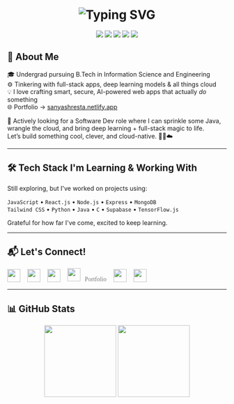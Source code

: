<h1 align="center">
  <img src="https://readme-typing-svg.demolab.com?font=Pacifico&size=30&duration=2500&pause=1000&color=FF6B8B&center=true&vCenter=true&width=435&lines=Hello%2C+I'm+Sanya+Shresta+%F0%9F%8C%9F" alt="Typing SVG" />
</h1>

<p align="center">

  <img src="https://img.shields.io/badge/Loves-AI%20%26%20DL-f9d5e5?style=flat-square&logo=brain&logoColor=white&labelColor=eed3d9" />
  <img src="https://img.shields.io/badge/Cloud-First%20Mindset-cfe8f9?style=flat-square&logo=cloud&logoColor=white&labelColor=bcd4e6" />
  <img src="https://img.shields.io/badge/Made%20with-TensorFlow.js-fbeec1?style=flat-square&logo=tensorflow&logoColor=white&labelColor=f9e79f" />
  <img src="https://img.shields.io/badge/DB-Supabase-d8f3dc?style=flat-square&logo=supabase&logoColor=white&labelColor=95d5b2" />
  <img src="https://img.shields.io/badge/Style-Vibe%20Check%20Passed-f3d1f4?style=flat-square&logo=sparkles&logoColor=white&labelColor=e4bad4" />
</p>


## 💫 About Me

🎓 Undergrad pursuing B.Tech in Information Science and Engineering<br>
⚙️ Tinkering with full-stack apps, deep learning models & all things cloud  
💡 I love crafting smart, secure, AI-powered web apps that actually *do* something  
🌐 Portfolio → [sanyashresta.netlify.app](https://sanyashresta.netlify.app)

🚀 Actively looking for a Software Dev role where I can sprinkle some Java, wrangle the cloud, and bring deep learning + full-stack magic to life.  
Let’s build something cool, clever, and cloud-native. 👩‍💻☁️

---

## 🛠️ Tech Stack I'm Learning & Working With

Still exploring, but I've worked on projects using:  

`JavaScript` • `React.js` • `Node.js` • `Express` • `MongoDB`  
`Tailwind CSS` • `Python` • `Java` • `C` • `Supabase` • `TensorFlow.js`  

Grateful for how far I've come, excited to keep learning.

---

## 📬 Let's Connect!

<p align="left" style="display: flex; gap: 16px; align-items: center; flex-wrap: wrap;">

  <a href="https://www.linkedin.com/in/sanya-shresta-jathanna" target="_blank">
    <img src="https://img.icons8.com/pastel-glyph/64/linkedin--v2.png" width="30"/>
  </a>

  <a href="https://github.com/SanyaShresta25" target="_blank">
    <img src="https://img.icons8.com/pastel-glyph/64/github--v2.png" width="30"/>
  </a>

  <a href="mailto:shrestasanya@gmail.com" target="_blank">
    <img src="https://img.icons8.com/pastel-glyph/64/gmail--v2.png" width="30"/>
  </a>

  <a href="https://sanyashresta.netlify.app" target="_blank" style="text-decoration: none;">
    <img src="https://img.icons8.com/pastel-glyph/64/cloud.png" width="30"/>
    <span style="font-family: 'Gloria Hallelujah', cursive; font-size: 14px; margin-left: 6px; color: #7b7b7b;">Portfolio</span>
  </a>

  <a href="https://leetcode.com/u/SanyaShresta/" target="_blank">
    <img src="https://upload.wikimedia.org/wikipedia/commons/1/19/LeetCode_logo_black.png" width="30"/>
  </a>

  <a href="https://x.com/sanya_shresta" target="_blank">
    <img src="https://img.icons8.com/ios-filled/50/twitterx.png" width="30"/>
  </a>

</p>

---

## 📊 GitHub Stats

<p align="center">
  <img src="https://github-readme-stats.vercel.app/api?username=SanyaShresta25&show_icons=true&custom_title=Sanya's%20GitHub%20Stats&theme=default&bg_color=ffffff&title_color=b28dff&text_color=6e6e6e&icon_color=ffb6b9&border_color=e0c3fc" height="165"/>
  <img src="https://github-readme-stats.vercel.app/api/top-langs/?username=SanyaShresta25&layout=compact&theme=default&bg_color=ffffff&title_color=ffb6b9&text_color=6e6e6e&icon_color=fcd5ce&border_color=e0c3fc" height="165"/>
</p>
